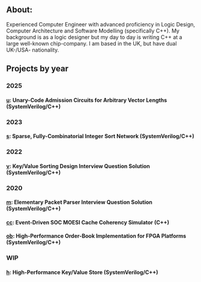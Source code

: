 ## About:

Experienced Computer Engineer with advanced proficiency in Logic Design, Computer Architecture and Software Modelling (specifically C++). My background is as a logic designer but my day to day is writing C++ at a large well-known chip-company. I am based in the UK, but have dual UK-/USA- nationality.

## Projects by year

### 2025

#### [u](https://github.com/stephenry/u): Unary-Code Admission Circuits for Arbitrary Vector Lengths (SystemVerilog/C++)

### 2023

#### [s](https://github.com/stephenry/s): Sparse, Fully-Combinatorial Integer Sort Network (SystemVerilog/C++)

### 2022

#### [v](https://github.com/stephenry/v): Key/Value Sorting Design Interview Question Solution (SystemVerilog/C++)

### 2020

#### [m](https://github.com/stephenry/m): Elementary Packet Parser Interview Question Solution (SystemVerilog/C++)

#### [cc](https://github.com/stephenry/cc): Event-Driven SOC MOESI Cache Coherency Simulator (C++)

#### [ob](https://github.com/stephenry/ob): High-Performance Order-Book Implementation for FPGA Platforms (SystemVerilog/C++)


### WIP

#### [h](https://github.com/stephenry/h): High-Performance Key/Value Store (SystemVerilog/C++)
